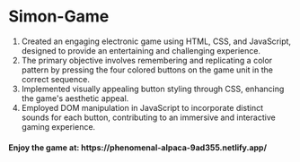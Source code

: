 # Simon-Game
1. Created an engaging electronic game using HTML, CSS, and JavaScript, designed to provide an entertaining and challenging experience.
2. The primary objective involves remembering and replicating a color pattern by pressing the four colored buttons on the game unit in the correct sequence.
3. Implemented visually appealing button styling through CSS, enhancing the game's aesthetic appeal.
4. Employed DOM manipulation in JavaScript to incorporate distinct sounds for each button, contributing to an immersive and interactive gaming experience.

<h4> Enjoy the game at: https://phenomenal-alpaca-9ad355.netlify.app/</h4>
